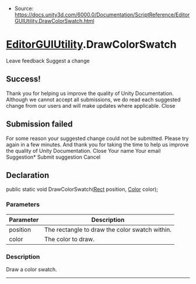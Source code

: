 * Source: https://docs.unity3d.com/6000.0/Documentation/ScriptReference/EditorGUIUtility.DrawColorSwatch.html

#  [EditorGUIUtility](https://docs.unity3d.com/6000.0/Documentation/ScriptReference/EditorGUIUtility.html).DrawColorSwatch
Leave feedback
Suggest a change
## Success!
Thank you for helping us improve the quality of Unity Documentation. Although we cannot accept all submissions, we do read each suggested change from our users and will make updates where applicable.
Close
## Submission failed
For some reason your suggested change could not be submitted. Please <a>try again</a> in a few minutes. And thank you for taking the time to help us improve the quality of Unity Documentation.
Close
Your name Your email Suggestion* Submit suggestion
Cancel
## Declaration
public static void DrawColorSwatch([Rect](https://docs.unity3d.com/6000.0/Documentation/ScriptReference/Rect.html) position, [Color](https://docs.unity3d.com/6000.0/Documentation/ScriptReference/Color.html) color); 
### Parameters
Parameter | Description  
---|---  
position | The rectangle to draw the color swatch within.  
color | The color to draw.  
### Description
Draw a color swatch.
* * *
